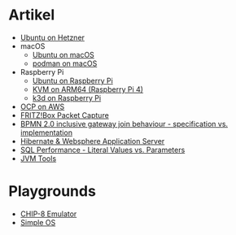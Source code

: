 # Artikel
* [Ubuntu on Hetzner](ubuntu-hetzner.md)
* macOS
  * [Ubuntu on macOS](ubuntu-macos.md)
  * [podman on macOS](https://github.com/apinske/virt)
* Raspberry Pi
  * [Ubuntu on Raspberry Pi](ubuntu-raspi.md)
  * [KVM on ARM64 (Raspberry Pi 4)](kvm-raspi.md)
  * [k3d on Raspberry Pi](k3d-raspi.md)
* [OCP on AWS](ocp-aws.md)
* [FRITZ!Box Packet Capture](fritz-tshark.md)
* [BPMN 2.0 inclusive gateway join behaviour - specification vs. implementation](bpmn-inclusive.md)
* [Hibernate & Websphere Application Server](hhh-was.md)
* [SQL Performance - Literal Values vs. Parameters](sql-literals.md)
* [JVM Tools](ibm-jvm.md)

# Playgrounds
* [CHIP-8 Emulator](https://github.com/apinske/chip8)
* [Simple OS](https://github.com/apinske/simpleos)
